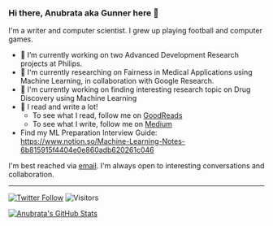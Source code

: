 ### Hi there, Anubrata aka Gunner here 👋

I'm a writer and computer scientist. I grew up playing football and computer games.

- 🔭 I’m currently working on two Advanced Development Research projects at Philips.
- 🌱 I'm currently researching on Fairness in Medical Applications using Machine Learning, in collaboration with Google Research.
- 🌱 I'm currently working on finding interesting research topic on Drug Discovery using Machine Learning
- 📝 I read and write a lot! 
    - To see what I read, follow me on [GoodReads](https://www.goodreads.com/user/show/76771587-anubrata-bhowmick)
    - To see what I write, follow me on [Medium](https://medium.com/@anubratagunner)
- Find my ML Preparation Interview Guide: https://www.notion.so/Machine-Learning-Notes-6b815915f4404e0e860adb620261c046
<!-- - 😅 Fun fact:--> 

I'm best reached via [email](http://anubratabhowmick.github.io/). I'm always open to interesting conversations and collaboration.

---
[![Twitter Follow](https://img.shields.io/twitter/follow/anubrata_gunner?label=Follow&style=social)](https://twitter.com/anubrata_gunner)
![Visitors](https://visitor-badge.glitch.me/badge?page_id=anubratabhowmick&left_color=gray&right_color=blue)

[![Anubrata's GitHub Stats](https://github-readme-stats.vercel.app/api?username=anubratabhowmick&hide=prs,issues,contribs&count_private=true&show_icons=true&theme=calm)](https://github.com/theGuyWithBlackTie/github-readme-stats)
